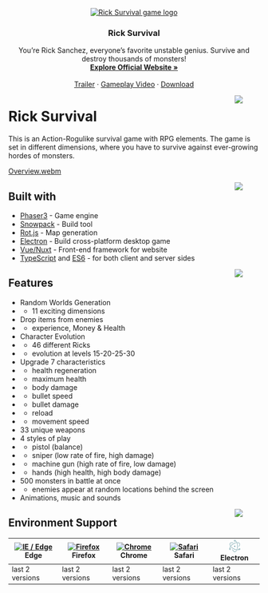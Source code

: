 <p align="center">
  <a href="https://getbootstrap.com/">
    <img src="https://user-images.githubusercontent.com/36636599/178037848-47ab3779-32a6-456f-9a00-e1d24c563608.png" alt="Rick Survival game logo" width="300">
  </a>
</p>

<h3 align="center">Rick Survival</h3>

<p align="center">
  You’re Rick Sanchez, everyone’s favorite unstable genius. Survive and destroy thousands of monsters!
  <br>
  <a href="https://rick-survival.com"><strong>Explore Official Website »</strong></a>
  <br>
  <br>
  <a href="https://www.youtube.com/watch?v=fFbHJQXk_qM">Trailer</a>
  ·
  <a href="https://www.youtube.com/watch?v=ZKgzCRgkzhs">Gameplay Video</a>
  ·
  <a href="https://blog.getbootstrap.com/">Download</a>
</p>

<img align='right' src="https://user-images.githubusercontent.com/36636599/178049123-edb92253-aeef-4f41-be85-a99fec02ce1f.gif" width="50">

# Rick Survival

This is an Action-Rogulike survival game with RPG elements. The game is set in different dimensions, where you have to survive against ever-growing hordes of monsters.

[Overview.webm](https://user-images.githubusercontent.com/36636599/178049779-5734445b-59e2-4fc5-944a-7a16fa675263.webm)

<img align='right' src="https://user-images.githubusercontent.com/36636599/178054079-795a9922-bc20-489d-ae5e-eb9df319569f.gif" width="50">

## Built with
- [Phaser3](https://github.com/photonstorm/phaser) - Game engine
- [Snowpack](https://github.com/FredKSchott/snowpack) - Build tool
- [Rot.js](https://github.com/ondras/rot.js) - Map generation
- [Electron](https://github.com/electron/electron) - Build cross-platform desktop game
- [Vue/Nuxt](https://github.com/nuxt/framework) - Front-end framework for website
- [TypeScript](https://github.com/microsoft/TypeScript) and [ES6](https://github.com/eslint/eslint) - for both client and server sides

<img align='right' src="https://user-images.githubusercontent.com/36636599/178054752-b5d20d68-167f-4e1b-88c0-e6472d9d296f.gif" width="50">

## Features
- Random Worlds Generation
- - 11 exciting dimensions
- Drop items from enemies
- - experience, Money & Health
- Character Evolution
- - 46 different Ricks
- - evolution at levels 15-20-25-30
- Upgrade 7 characteristics
- - health regeneration
- - maximum health
- - body damage
- - bullet speed
- - bullet damage
- - reload
- - movement speed
- 33 unique weapons
- 4 styles of play
- - pistol (balance)
- - sniper (low rate of fire, high damage)
- - machine gun (high rate of fire, low damage)
- - hands (high health, high body damage)
- 500 monsters in battle at once
- - enemies appear at random locations behind the screen
- Animations, music and sounds

<img align='right' src="https://user-images.githubusercontent.com/36636599/178058461-d269af7f-7a38-4f8d-b8cd-9340589ef545.gif" width="50">

## Environment Support

| [<img src="https://raw.githubusercontent.com/alrra/browser-logos/master/src/edge/edge_48x48.png" alt="IE / Edge" width="24px" height="24px" />](http://godban.github.io/browsers-support-badges/)<br>Edge | [<img src="https://raw.githubusercontent.com/alrra/browser-logos/master/src/firefox/firefox_48x48.png" alt="Firefox" width="24px" height="24px" />](http://godban.github.io/browsers-support-badges/)<br>Firefox | [<img src="https://raw.githubusercontent.com/alrra/browser-logos/master/src/chrome/chrome_48x48.png" alt="Chrome" width="24px" height="24px" />](http://godban.github.io/browsers-support-badges/)<br>Chrome | [<img src="https://raw.githubusercontent.com/alrra/browser-logos/master/src/safari/safari_48x48.png" alt="Safari" width="24px" height="24px" />](http://godban.github.io/browsers-support-badges/)<br>Safari | [<img src="https://raw.githubusercontent.com/alrra/browser-logos/master/src/electron/electron_48x48.png" alt="Electron" width="24px" height="24px" />](http://godban.github.io/browsers-support-badges/)<br>Electron |
| --- | --- | --- | --- | --- |
| last 2 versions | last 2 versions | last 2 versions | last 2 versions | last 2 versions |
